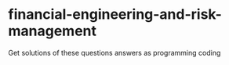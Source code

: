 # financial-engineering-and-risk-management
Get solutions of these questions answers as programming coding
